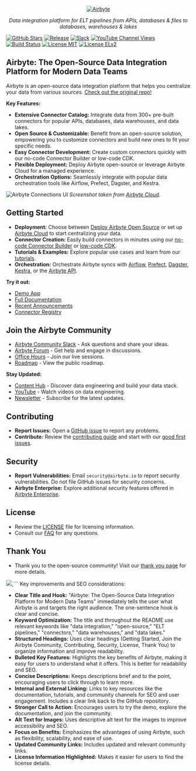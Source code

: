 <p align="center">
  <a href="https://airbyte.com"><img src="https://assets.website-files.com/605e01bc25f7e19a82e74788/624d9c4a375a55100be6b257_Airbyte_logo_color_dark.svg" alt="Airbyte"></a>
</p>

<p align="center">
    <em>Data integration platform for ELT pipelines from APIs, databases & files to databases, warehouses & lakes</em>
</p>

[![GitHub Stars](https://img.shields.io/github/stars/airbytehq/airbyte?style=social&label=Star&maxAge=2592000)](https://github.com/airbytehq/airbyte/stargazers/)
[![Release](https://img.shields.io/github/v/release/airbytehq/airbyte?color=white)](https://github.com/airbytehq/airbyte/releases)
[![Slack](https://img.shields.io/badge/slack-join-white.svg?logo=slack)](https://airbytehq.slack.com/)
[![YouTube Channel Views](https://img.shields.io/youtube/channel/views/UCQ_JWEFzs1_INqdhIO3kmrw?style=social)](https://www.youtube.com/c/AirbyteHQ/?sub_confirmation=1)
[![Build Status](https://img.shields.io/github/actions/workflow/status/airbytehq/airbyte/gradle.yml?branch=master)](https://github.com/airbytehq/airbyte/actions/workflows/gradle.yml)
[![License MIT](https://img.shields.io/static/v1?label=license&message=MIT&color=white)](https://github.com/airbytehq/airbyte/tree/master/docs/project-overview/licenses)
[![License ELv2](https://img.shields.io/static/v1?label=license&message=ELv2&color=white)](https://github.com/airbytehq/airbyte/tree/master/docs/project-overview/licenses)

## Airbyte: The Open-Source Data Integration Platform for Modern Data Teams

Airbyte is an open-source data integration platform that helps you centralize your data from various sources.  <a href="https://github.com/airbytehq/airbyte">Check out the original repo!</a>

**Key Features:**

*   **Extensive Connector Catalog:** Integrate data from 300+ pre-built connectors for popular APIs, databases, data warehouses, and data lakes.
*   **Open Source & Customizable:** Benefit from an open-source solution, empowering you to customize connectors and build new ones to fit your specific needs.
*   **Easy Connector Development:** Create custom connectors quickly with our no-code Connector Builder or low-code CDK.
*   **Flexible Deployment:** Deploy Airbyte open-source or leverage Airbyte Cloud for a managed experience.
*   **Orchestration Options:** Seamlessly integrate with popular data orchestration tools like Airflow, Prefect, Dagster, and Kestra.

![Airbyte Connections UI](https://github.com/airbytehq/airbyte/assets/38087517/35b01d0b-00bf-407b-87e6-a5cd5cd720b5)
_Screenshot taken from [Airbyte Cloud](https://cloud.airbyte.com/signup)_.

## Getting Started

*   **Deployment:** Choose between [Deploy Airbyte Open Source](https://docs.airbyte.com/quickstart/deploy-airbyte) or set up [Airbyte Cloud](https://docs.airbyte.com/cloud/getting-started-with-airbyte-cloud) to start centralizing your data.
*   **Connector Creation:** Easily build connectors in minutes using our [no-code Connector Builder](https://docs.airbyte.com/connector-development/connector-builder-ui/overview) or [low-code CDK](https://docs.airbyte.com/connector-development/config-based/low-code-cdk-overview).
*   **Tutorials & Examples:** Explore popular use cases and learn from our [tutorials](https://airbyte.com/tutorials).
*   **Orchestration:** Orchestrate Airbyte syncs with [Airflow](https://docs.airbyte.com/operator-guides/using-the-airflow-airbyte-operator), [Prefect](https://docs.airbyte.com/operator-guides/using-prefect-task), [Dagster](https://docs.airbyte.com/operator-guides/using-dagster-integration), [Kestra](https://docs.airbyte.com/operator-guides/using-kestra-plugin), or the [Airbyte API](https://reference.airbyte.com/reference/start).

**Try it out:**
*   [Demo App](https://demo.airbyte.io/)
*   [Full Documentation](https://docs.airbyte.com/)
*   [Recent Announcements](https://airbyte.com/blog-categories/company-updates)
*   [Connector Registry](https://connectors.airbyte.com/files/generated_reports/connector_registry_report.html)

## Join the Airbyte Community

*   [Airbyte Community Slack](https://airbyte.com/community) - Ask questions and share your ideas.
*   [Airbyte Forum](https://github.com/airbytehq/airbyte/discussions) - Get help and engage in discussions.
*   [Office Hours](https://airbyte.io/daily-office-hours/) - Join our live sessions.
*   [Roadmap](https://github.com/orgs/airbytehq/projects/37/views/1?pane=issue&itemId=26937554) - View the public roadmap.

**Stay Updated:**
*   [Content Hub](https://airbyte.com/content-hub) - Discover data engineering and build your data stack.
*   [YouTube](https://www.youtube.com/c/AirbyteHQ) - Watch videos on data engineering.
*   [Newsletter](https://airbyte.com/newsletter) - Subscribe for the latest updates.

## Contributing

*   **Report Issues:** Open a [GitHub issue](https://github.com/airbytehq/airbyte/issues/new/choose) to report any problems.
*   **Contribute:**  Review the [contributing guide](https://docs.airbyte.com/contributing-to-airbyte/) and start with our [good first issues](https://github.com/airbytehq/airbyte/labels/contributor-program).

## Security

*   **Report Vulnerabilities:**  Email `security@airbyte.io` to report security vulnerabilities.  Do not file GitHub issues for security concerns.
*   **Airbyte Enterprise:**  Explore additional security features offered in [Airbyte Enterprise](https://airbyte.com/airbyte-enterprise).

## License

*   Review the [LICENSE](docs/project-overview/licenses/) file for licensing information.
*   Consult our [FAQ](docs/project-overview/licenses/license-faq.md) for any questions.

## Thank You

*   Thank you to the open-source community! Visit our [thank you page](THANK-YOU.md) for more details.

<a href="https://github.com/airbytehq/airbyte/graphs/contributors">
  <img src="https://contrib.rocks/image?repo=airbytehq/airbyte"/>
</a>
```
Key improvements and SEO considerations:

*   **Clear Title and Hook:**  "Airbyte: The Open-Source Data Integration Platform for Modern Data Teams" immediately tells the user what Airbyte is and targets the right audience.  The one-sentence hook is clear and concise.
*   **Keyword Optimization:**  The title and throughout the README use relevant keywords like "data integration," "open-source," "ELT pipelines," "connectors," "data warehouses," and "data lakes."
*   **Structured Headings:**  Uses clear headings (Getting Started, Join the Airbyte Community, Contributing, Security, License, Thank You) to organize information and improve readability.
*   **Bulleted Key Features:**  Highlights the key benefits of Airbyte, making it easy for users to understand what it offers.  This is better for readability and SEO.
*   **Concise Descriptions:**  Keeps descriptions brief and to the point, encouraging users to click through to learn more.
*   **Internal and External Linking:** Links to key resources like the documentation, tutorials, and community channels for SEO and user engagement. Includes a clear link back to the GitHub repository.
*   **Stronger Call to Action:** Encourages users to try the demo, explore the documentation, and join the community.
*   **Alt Text for Images:**  Uses descriptive alt text for the images to improve accessibility and SEO.
*   **Focus on Benefits:**  Emphasizes the advantages of using Airbyte, such as flexibility, scalability, and ease of use.
*   **Updated Community Links:** Includes updated and relevant community links.
*   **License Information Highlighted:** Makes it easier for users to find the license details.